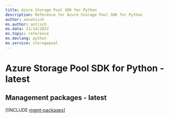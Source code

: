 ```yaml
---
title: Azure Storage Pool SDK for Python
description: Reference for Azure Storage Pool SDK for Python
author: annatisch
ms.author: antisch
ms.data: 11/14/2022
ms.topic: reference
ms.devlang: python
ms.service: storagepool
---
```

# Azure Storage Pool SDK for Python - latest

## Management packages - latest
[!INCLUDE [mgmt-packages](storage-pool-mgmt-index.md)]